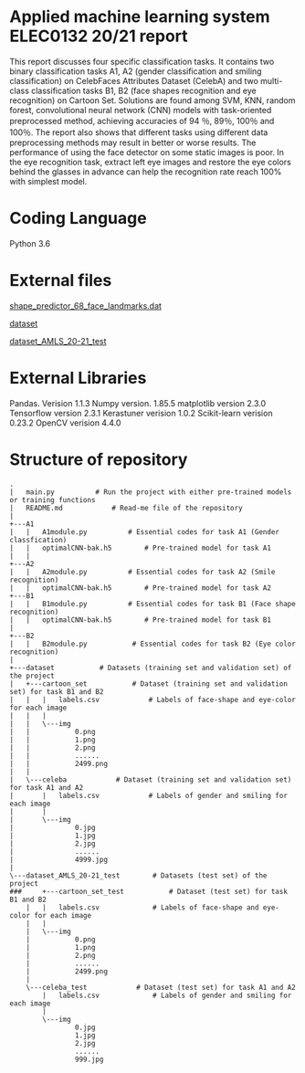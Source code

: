 ﻿# Applied machine learning system ELEC0132 20/21 report

This report discusses four specific classification tasks. It contains two binary classification tasks A1, A2 (gender classification and smiling classification) on CelebFaces Attributes Dataset (CelebA) and two multi-class classification tasks B1, B2 (face shapes recognition and eye recognition) on Cartoon Set. Solutions are found among SVM, KNN, random forest, convolutional neural network (CNN) models with task-oriented preprocessed method, achieving accuracies of 94  ％,  89％,  100％ and 100％. The report also shows that different tasks using different data preprocessing methods may result in better or worse results. The performance of using the face detector on some static images is poor. In the eye recognition task, extract left eye images and restore the eye colors behind the glasses in advance can help the recognition rate reach 100% with simplest model.
 # Coding Language
Python 3.6
# External files
[shape_predictor_68_face_landmarks.dat](http://dlib.net/files/shape_predictor_68_face_landmarks.dat.bz2)

[dataset](https://drive.google.com/file/d/1wGrq9r1fECIIEnNgI8RS-_kPCf8DVv0B/view?usp=sharing)

[dataset_AMLS_20-21_test](https://drive.google.com/file/d/1Yt4C0p86-yySY45QwsfWMUlfnd9plQWx/view)

# External Libraries
Pandas. Verision 1.1.3
Numpy version. 1.85.5
matplotlib version 2.3.0
Tensorflow version 2.3.1
Kerastuner verision 1.0.2
Scikit-learn verision 0.23.2
OpenCV  verision 4.4.0

# Structure of repository
<pre><code>.
|   main.py			 # Run the project with either pre-trained models or training functions
|   README.md			 # Read-me file of the repository
|
+---A1
|   |   A1module.py			 # Essential codes for task A1 (Gender classfication)
|   |   optimalCNN-bak.h5		 # Pre-trained model for task A1
|   |
+---A2
|   |   A2module.py			 # Essential codes for task A2 (Smile recognition)
|   |   optimalCNN-bak.h5		 # Pre-trained model for task A2
+---B1
|   |   B1module.py			 # Essential codes for task B1 (Face shape recognition)
|   |   optimalCNN-bak.h5		 # Pre-trained model for task B1
|
+---B2
|   |   B2module.py			  # Essential codes for task B2 (Eye color recognition)
|
+---dataset			  # Datasets (training set and validation set) of the project
|   +---cartoon_set			  # Dataset (training set and validation set) for task B1 and B2
|   |   |   labels.csv			  # Labels of face-shape and eye-color for each image
|   |   |
|   |   \---img
|   |           0.png
|   |           1.png
|   |           2.png
|   |           ......
|   |           2499.png
|   |
|   \---celeba			  # Dataset (training set and validation set) for task A1 and A2
|       |   labels.csv			  # Labels of gender and smiling for each image
|       |
|       \---img
|               0.jpg
|               1.jpg
|               2.jpg
|               ......
|               4999.jpg
|
\---dataset_AMLS_20-21_test		   # Datasets (test set) of the project
###     +---cartoon_set_test		   # Dataset (test set) for task B1 and B2
    |   |   labels.csv			   # Labels of face-shape and eye-color for each image
    |   |
    |   \---img
    |           0.png
    |           1.png
    |           2.png
    |           ......
    |           2499.png
    |
    \---celeba_test			   # Dataset (test set) for task A1 and A2
        |   labels.csv			   # Labels of gender and smiling for each image
        |
        \---img
                0.jpg
                1.jpg
                2.jpg
                ......
                999.jpg
</code></pre>
